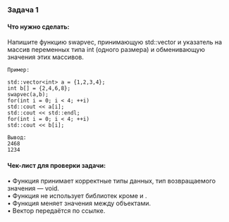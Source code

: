 ### Задача 1

#### Что нужно сделать:

Напишите функцию swapvec, принимающую std::vector<int> и указатель на массив переменных типа int (одного размера) и обменивающую значения этих массивов.

```
Пример:

std::vector<int> a = {1,2,3,4};
int b[] = {2,4,6,8};
swapvec(a,b);
for(int i = 0; i < 4; ++i)
std::cout << a[i];
std::cout << std::endl;
for(int i = 0; i < 4; ++i)
std::cout << b[i];

Вывод:
2468
1234
```

#### Чек-лист для проверки задачи:

• Функция принимает корректные типы данных, тип возвращаемого значения — void.  
• Функция не использует библиотек кроме <iostream> и <vector>.  
• Функция меняет значения между объектами.  
• Вектор передаётся по ссылке.
